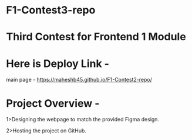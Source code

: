 
# F1-Contest3-repo

# Third Contest for Frontend 1 Module

# Here is Deploy Link - 

 main page - https://maheshb45.github.io/F1-Contest2-repo/


# Project Overview -

1>Designing the webpage to match the provided Figma design.

2>Hosting the project on GitHub.
